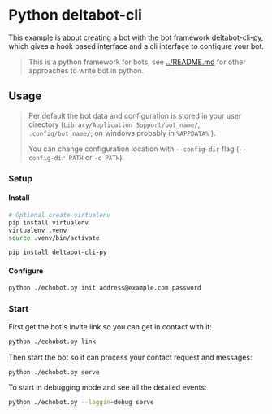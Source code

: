 # Python deltabot-cli

This example is about creating a bot with the bot framework [deltabot-cli-py](https://github.com/deltachat-bot/deltabot-cli-py/), which gives a hook based interface and a cli interface to configure your bot.

> This is a python framework for bots, see [../README.md](../README.md) for other approaches to write bot in python.

## Usage

> Per default the bot data and configuration is stored in your user directory
> (`Library/Application Support/bot_name/`, `.config/bot_name/`, on windows probably in `%APPDATA%` <!-- todo the location on windows needs to be checked -->).
>
> You can change configuration location with `--config-dir` flag (`--config-dir PATH` or `-c PATH`).

### Setup

#### Install

```sh
# Optional create virtualenv
pip install virtualenv
virtualenv .venv
source .venv/bin/activate

pip install deltabot-cli-py
```

#### Configure

```sh
python ./echobot.py init address@example.com password
```


### Start

First get the bot's invite link so you can get in contact with it:

```sh
python ./echobot.py link
```

Then start the bot so it can process your contact request and messages:

```sh
python ./echobot.py serve
```

To start in debugging mode and see all the detailed events:

```sh
python ./echobot.py --loggin=debug serve
```
